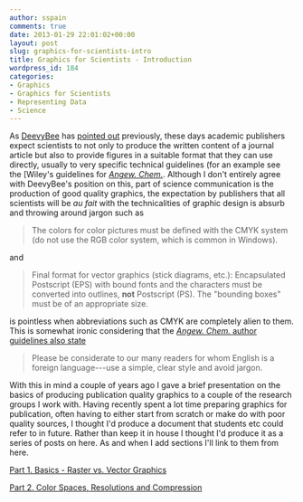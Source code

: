 ```yaml
---
author: sspain
comments: true
date: 2013-01-29 22:01:02+00:00
layout: post
slug: graphics-for-scientists-intro
title: Graphics for Scientists - Introduction
wordpress_id: 184
categories:
- Graphics
- Graphics for Scientists
- Representing Data
- Science
---
```


As [DeevyBee](https://twitter.com/deevybee) has [pointed out](http://deevybee.blogspot.co.uk/2010/06/exciting-day-in-life-of-scientist.html) previously, these days academic publishers expect scientists to not only to produce the written content of a journal article but also to provide figures in a suitable format that they can use directly, usually to very specific technical guidelines (for an example see the [Wiley's guidelines for [*Angew. Chem.*](http://onlinelibrary.wiley.com/journal/10.1002/(ISSN)1521-3773/homepage/2002_graphgest.html). Although I don't entirely agree with DeevyBee's position on this, part of science communication is the production of good quality graphics, the expectation by publishers that all scientists will be *au fait* with the technicalities of graphic design is absurb and throwing around jargon such as


> The colors for color pictures must be defined with the CMYK system (do not use the RGB color system, which is common in Windows).


and


> Final format for vector graphics (stick diagrams, etc.): Encapsulated Postscript (EPS) with bound fonts and the characters must be converted into outlines, **not** Postscript (PS). The "bounding boxes" must be of an appropriate size.


is pointless when abbreviations such as CMYK are completely alien to them. This is somewhat ironic considering that the [*Angew. Chem.* author guidelines also state](http://onlinelibrary.wiley.com/journal/10.1002/(ISSN)1521-3773/homepage/2002_guideline.html)


> Please be considerate to our many readers for whom English is a foreign language---use a simple, clear style and avoid jargon.


With this in mind a couple of years ago I gave a brief presentation on the basics of producing publication quality graphics to a couple of the research groups I work with. Having recently spent a lot time preparing graphics for publication, often having to either start from scratch or make do with poor quality sources, I thought I'd produce a document that students etc could refer to in future. Rather than keep it in house I thought I'd produce it as a series of posts on here. As and when I add sections I'll link to them from here.

[Part 1. Basics - Raster vs. Vector Graphics](/2013/01/29/graphics-for-scientists-part-1-raster-vs-vector-graphics.html)

[Part 2. Color Spaces, Resolutions and Compression](/2013/01/30/graphics-for-scientists-part-2-color-spaces-resolutions-and-compression.html)








